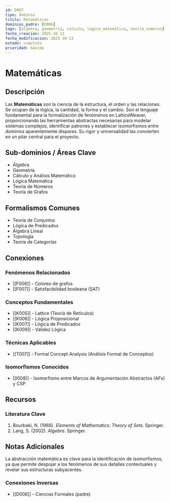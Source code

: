 ```yaml
---
id: D007
tipo: dominio
titulo: Matemáticas
dominios_padre: [D006]
tags: [algebra, geometria, calculo, logica_matematica, teoria_numeros]
fecha_creacion: 2025-10-13
fecha_modificacion: 2025-10-13
estado: completo
prioridad: maxima
---
```


# Matemáticas

## Descripción

Las **Matemáticas** son la ciencia de la estructura, el orden y las relaciones. Se ocupan de la lógica, la cantidad, la forma y el cambio. Son el lenguaje fundamental para la formalización de fenómenos en LatticeWeaver, proporcionando las herramientas abstractas necesarias para modelar sistemas complejos, identificar patrones y establecer isomorfismos entre dominios aparentemente dispares. Su rigor y universalidad las convierten en un pilar central para el proyecto.

## Sub-dominios / Áreas Clave

- Álgebra
- Geometría
- Cálculo y Análisis Matemático
- Lógica Matemática
- Teoría de Números
- Teoría de Grafos

## Formalismos Comunes

- Teoría de Conjuntos
- Lógica de Predicados
- Álgebra Lineal
- Topología
- Teoría de Categorías

## Conexiones

### Fenómenos Relacionados
- [[F006]] - Coloreo de grafos
- [[F007]] - Satisfacibilidad booleana (SAT)

### Conceptos Fundamentales
- [[K005]] - Lattice (Teoría de Retículos)
- [[K006]] - Lógica Proposicional
- [[K007]] - Lógica de Predicados
- [[K009]] - Validez Lógica

### Técnicas Aplicables
- [[T007]] - Formal Concept Analysis (Análisis Formal de Conceptos)

### Isomorfismos Conocidos
- [[I008]] - Isomorfismo entre Marcos de Argumentación Abstractos (AFs) y CSP

## Recursos

### Literatura Clave
1.  Bourbaki, N. (1968). *Elements of Mathematics: Theory of Sets*. Springer.
2.  Lang, S. (2002). *Algebra*. Springer.

## Notas Adicionales

La abstracción matemática es clave para la identificación de isomorfismos, ya que permite despojar a los fenómenos de sus detalles contextuales y revelar sus estructuras subyacentes.

### Conexiones Inversas
- [[D006]] - Ciencias Formales (padre)

